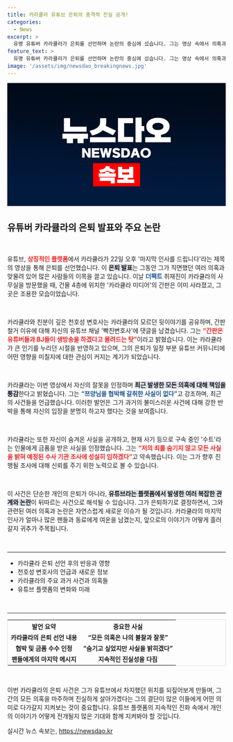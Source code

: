 ```yaml
---
title: 카라큘라 유튜브 은퇴의 충격적 진실 공개!
categories:
  - News
excerpt: >
  유명 유튜버 카라큘라가 은퇴를 선언하며 논란의 중심에 섰습니다. 그는 영상 속에서 의혹과 자신의 잘못을 인정하며 사기 사건에 연루된 사실을 밝혔습니다. 과연 그의 역대급 고백 뒤에는 어떤 진실이 숨겨져 있을까요?
feature_text: >
  유명 유튜버 카라큘라가 은퇴를 선언하며 논란의 중심에 섰습니다. 그는 영상 속에서 의혹과 자신의 잘못을 인정하며 사기 사건에 연루된 사실을 밝혔습니다. 과연 그의 역대급 고백 뒤에는 어떤 진실이 숨겨져 있을까요?
image: '/assets/img/newsdao_breakingnews.jpg'
---
```


<p><img src="/assets/img/newsdao_breakingnews.jpg" alt="implanttips 속보" /></p>

<h2 data-ke-size="size26">유튜버 카라큘라의 은퇴 발표와 주요 논란</h2>

<p data-ke-size="size16">&nbsp;</p>

<p>유튜브, <b><span style="color: #ee2323;">상징적인 플랫폼</span></b>에서 카라큘라가 22일 오후 '마지막 인사를 드립니다'라는 제목의 영상을 통해 은퇴를 선언했습니다. 이 <b><span style="background-color: #21538527;">은퇴 발표</span></b>는 그동안 그가 직면했던 여러 의혹과 맞물려 있어 많은 사람들의 이목을 끌고 있습니다. 이날 <b><span style="color: #1a5490;">더팩트</span></b> 취재진이 카라큘라의 사무실을 방문했을 때, 건물 4층에 위치한 '카라큘라 미디어'의 간판은 이미 사라졌고, 그곳은 조용한 모습이었습니다.</p>

<p data-ke-size="size16">&nbsp;</p>

<p>카라큘라와 친분이 깊은 천호성 변호사는 카라큘라의 모르던 뒷이야기를 공유하며, 간판 철거 이유에 대해 자신의 유튜브 채널 '빡친변호사'에 댓글을 남겼습니다. 그는 <b><span style="color: #ee2323;">“간판은 유튜버들과 BJ들이 생방송을 하겠다고 몰려드는 탓”</span></b>이라고 밝혔습니다. 이는 카라큘라가 큰 인기를 누리던 시절을 반영하고 있으며, 그의 은퇴가 일정 부분 유튜브 커뮤니티에 어떤 영향을 미칠지에 대한 관심이 커지는 계기가 되었습니다.</p>

<p data-ke-size="size16">&nbsp;</p>

<p>카라큘라는 이번 영상에서 자신의 잘못을 인정하며 <b><span style="background-color: #21538527;">최근 발생한 모든 의혹에 대해 책임을 통감</span></b>한다고 밝혔습니다. 그는 <b><span style="color: #1a5490;">“쯔양님을 협박해 갈취한 사실이 없다”</span></b>고 강조하며, 최근의 사건들을 언급했습니다. 이러한 발언은 그가 과거의 불미스러운 사건에 대해 강한 반박을 통해 자신의 입장을 분명히 하고자 했다는 것을 보여줍니다. </p>

<p data-ke-size="size16">&nbsp;</p>

<p>카라큘라는 또한 자신이 숨겨온 사실을 공개하고, 현재 사기 등으로 구속 중인 '수트'라는 인물에게 금품을 받은 사실을 인정했습니다. 그는 <b><span style="color: #ee2323;">“저의 죄를 숨기지 않고 모든 사실을 밝혀 예정된 수사 기관 조사에 성실히 임하겠다”</span></b>고 약속했습니다. 이는 그가 향후 진행될 조사에 대해 신뢰를 주기 위한 노력으로 볼 수 있습니다.</p>

<p data-ke-size="size16">&nbsp;</p>

<p>이 사건은 단순한 개인의 은퇴가 아니라, <b><span style="background-color: #21538527;">유튜브라는 플랫폼에서 발생한 여러 복잡한 관계와 논란</span></b>이 뒤따르는 사건으로 해석될 수 있습니다. 그가 은퇴하기로 결정하면서, 그와 관련된 여러 의혹과 논란은 자연스럽게 새로운 이슈가 될 것입니다.  카라큘라의 마지막 인사가 얼마나 많은 팬들과 동료에게 여운을 남겼는지, 앞으로의 이야기가 어떻게 흘러갈지 귀추가 주목됩니다.</p>

<p data-ke-size="size16">&nbsp;</p>

<hr>

<ul>
    <li>카라큘라 은퇴 선언 후의 반응과 영향</li>
    <li>천호성 변호사의 언급과 새로운 정보</li>
    <li>카라큘라의 주요 과거 사건과 의혹들</li>
    <li>유튜브 플랫폼의 변화와 미래</li>
</ul>

<p data-ke-size="size16">&nbsp;</p>

<hr>

<table style="width: 100%; border: 1px solid #ddd;">
    <tr>
        <th style="text-align: center;">발언 요약</th>
        <th style="text-align: center;">중요한 사실</th>
    </tr>
    <tr>
        <td style="text-align: center; height: 17px;"><b>카라큘라의 은퇴 선언 내용</b></td>
        <td style="text-align: center; height: 17px;"><b>“모든 의혹은 나의 불찰과 잘못”</b></td>
    </tr>
    <tr>
        <td style="text-align: center; height: 17px;"><b>협박 및 금품 수수 인정</b></td>
        <td style="text-align: center; height: 17px;"><b>“숨기고 싶었지만 사실을 밝히겠다”</b></td>
    </tr>
    <tr>
        <td style="text-align: center; height: 17px;"><b>팬들에게의 마지막 메시지</b></td>
        <td style="text-align: center; height: 17px;"><b>지속적인 진실성을 다짐</b></td>
    </tr>
</table>

<p data-ke-size="size16">&nbsp;</p>

<p>이번 카라큘라의 은퇴 사건은 그가 유튜브에서 차지했던 위치를 되짚어보게 만들며, 그간의 모든 의혹을 마주하며 진실하게 살아가겠다는 그의 결단이 많은 이들에게 어떤 의미로 다가갈지 지켜보는 것이 중요합니다. 유튜브 플랫폼의 지속적인 진화 속에서 개인의 이야기가 어떻게 전개될지 많은 기대와 함께 지켜봐야 할 것입니다.</p>
실시간 뉴스 속보는, <a href="https://newsdao.kr" rel="dofollow">https://newsdao.kr</a>


